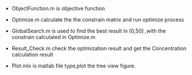-   ObjectFunction.m is objective function

-   Optimize.m calculate the the constrain matrix and run optimize process

-   GlobalSearch.m is used to find the best result in (0,50] ,with the constrain calculated
    in Optimize.m

-   Result_Check.m check the optimization result and get the Concentration calculation
    result

-   Plot.mlx is matlab file type,plot the tree view figure.
